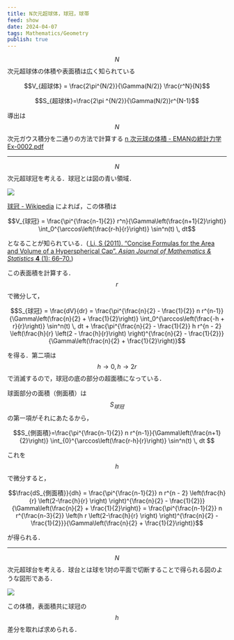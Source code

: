 ```yaml
---
title: N次元超球体，球冠，球帯
feed: show
date: 2024-04-07
tags: Mathematics/Geometry
publish: true
---
```

$$N$$次元超球体の体積や表面積は広く知られている

$$V_{超球体} = \frac{2\pi^{N/2}}{\Gamma(N/2)} \frac{r^N}{N}$$

$$S_{超球体}=\frac{2\pi ^{N/2}}{\Gamma(N/2)}r^{N-1}$$

導出は$$N$$次元ガウス積分を二通りの方法で計算する
[n 次元球の体積 - EMANの統計力学](https://eman-physics.net/statistic/sphere_vol.html)
[Ex-0002.pdf](https://www.oit.ac.jp/ge/~nakano/Ex-0002.pdf)

---
$$N$$次元超球冠を考える．球冠とは図の青い領域．

![](https://upload.wikimedia.org/wikipedia/commons/thumb/2/2f/Spherical_cap_diagram.tiff/lossless-page1-1194px-Spherical_cap_diagram.tiff.png)

[球冠 - Wikipedia](https://ja.wikipedia.org/wiki/%E7%90%83%E5%86%A0#%E8%B6%85%E7%90%83%E5%86%A0) によれば，この体積は

$$V_{球冠} = \frac{\pi^{\frac{n-1}{2}} r^n}{\Gamma\left(\frac{n+1}{2}\right)} \int_0^{\arccos\left(\frac{r-h}{r}\right)} \sin^n(t) \, dt$$

となることが知られている．([ Li, S (2011). “Concise Formulas for the Area and Volume of a Hyperspherical Cap”. _Asian Journal of Mathematics & Statistics_ **4** (1): 66–70.](https://scialert.net/fulltext/fulltextpdf.php?pdf=ansinet/ajms/2011/66-70.pdf))

この表面積を計算する．$$r$$で微分して，

$$S_{球冠} = \frac{dV}{dr} = \frac{\pi^{\frac{n}{2} - \frac{1}{2}} n r^{n-1}}{\Gamma\left(\frac{n}{2} + \frac{1}{2}\right)} \int_0^{\arccos\left(\frac{-h + r}{r}\right)} \sin^n(t) \, dt + \frac{\pi^{\frac{n}{2} - \frac{1}{2}} h r^{n - 2} \left(\frac{h}{r} \left(2 - \frac{h}{r}\right) \right)^{\frac{n}{2} - \frac{1}{2}}}{\Gamma\left(\frac{n}{2} + \frac{1}{2}\right)}$$

を得る．第二項は$$h\to 0, h\to 2r$$ で消滅するので，球冠の底の部分の超面積になっている．

球面部分の面積（側面積）は$$S_{球冠}$$の第一項がそれにあたるから，

$$S_{側面積}=\frac{\pi^{\frac{n-1}{2}} n r^{n-1}}{\Gamma\left(\frac{n+1}{2}\right)} \int_{0}^{\arccos\left(\frac{r-h}{r}\right)} \sin^n(t) \, dt $$

これを$$h$$で微分すると，

$$\frac{dS_{側面積}}{dh} = \frac{\pi^{\frac{n-1}{2}} n r^{n - 2} \left(\frac{h}{r} \left(2-\frac{h}{r} \right) \right)^{\frac{n}{2} - \frac{1}{2}}}{\Gamma\left(\frac{n}{2} + \frac{1}{2}\right)} = \frac{\pi^{\frac{n-1}{2}} n r^{\frac{n-3}{2}} \left(h r \left(2-\frac{h}{r} \right) \right)^{\frac{n}{2} - \frac{1}{2}}}{\Gamma\left(\frac{n}{2} + \frac{1}{2}\right)}$$

が得られる．

----
$$N$$次元超球台を考える．球台とは球を1対の平面で切断することで得られる図のような図形である．

![](https://upload.wikimedia.org/wikipedia/commons/8/83/LaoHaiKugelschicht1.png)

この体積，表面積共に球冠の$$h$$差分を取れば求められる．
